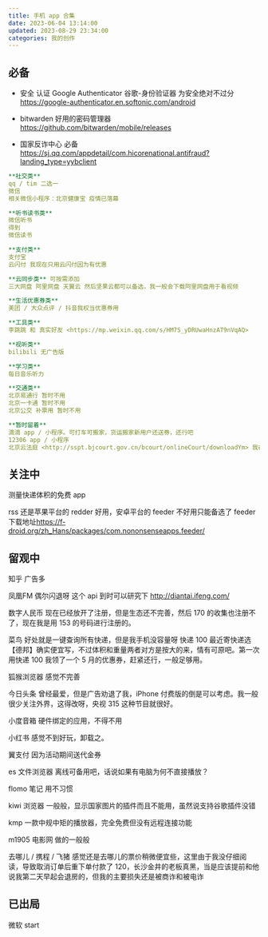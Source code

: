 ```yaml
---
title: 手机 app 合集
date: 2023-06-04 13:14:00
updated: 2023-08-29 23:34:00
categories: 我的创作
---
```


## 必备

* 安全 认证 Google Authenticator 谷歌-身份验证器 为安全绝对不过分
<https://google-authenticator.en.softonic.com/android>

* bitwarden 好用的密码管理器
<https://github.com/bitwarden/mobile/releases>

* 国家反诈中心 必备
<https://sj.qq.com/appdetail/com.hicorenational.antifraud?landing_type=yybclient>

```yml
**社交类**
qq / tim 二选一
微信
相关微信小程序：北京健康宝 疫情已落幕

**听书读书类**
微信听书
得到
微信读书

**支付类**
支付宝
云闪付 我现在只用云闪付因为有优惠

**云同步类** 可按需添加
三大网盘 阿里网盘 天翼云 然后坚果云都可以备选，我一般会下载阿里网盘用于看视频

**生活优惠券类**
美团 / 大众点评 / 抖音我权当优惠券用

**工具类**
李跳跳 和 真实好友 <https://mp.weixin.qq.com/s/HM7S_yDRUwaHnzAT9nVqAQ>

**视听类**
bilibili 无广告版

**学习类**
每日音乐听力

**交通类**
北京易通行 暂时不用
北京一卡通 暂时不用
北京公交 补票用 暂时不用

**暂时留着**
滴滴 app / 小程序。可打车可搬家，货运搬家新用户还送券，还行吧
12306 app / 小程序
北京云法庭 <http://sspt.bjcourt.gov.cn/bcourt/onlineCourt/downloadYm> 我在某些情况下会用到
```

## 关注中

测量快递体积的免费 app

rss
还是苹果平台的 redder 好用，安卓平台的 feeder 不好用只能备选了
feeder 下载地址<https://f-droid.org/zh_Hans/packages/com.nononsenseapps.feeder/>

## 留观中

知乎 广告多

凤凰FM 偶尔闪退呀 这个 api 到时可以研究下
<http://diantai.ifeng.com/>

数字人民币
现在已经放开了注册，但是生态还不完善，然后 170 的收集也注册不了，现在我是用 153 的号码进行注册的。

菜鸟
好处就是一键查询所有快递，但是我手机没容量呀
快递 100
最近寄快递选【德邦】确实便宜写，不过体积和重量两者对方是按大的来，情有可原吧。第一次用快递 100 我领了一个 5 月的优惠券，赶紧还行，一般足够用。

狐猴浏览器
感觉不完善

今日头条
曾经最爱，但是广告劝退了我，iPhone 付费版的倒是可以考虑。我一般很少关注外界，这得改呀，央视 315 这种节目就很好。

小度音箱
硬件绑定的应用，不得不用

小红书
感觉不到好玩，卸载之。

翼支付
因为活动期间送代金券

es 文件浏览器
离线可备用吧，话说如果有电脑为何不直接播放？

flomo 笔记
用不习惯

kiwi 浏览器
一般般，显示国家图片的插件而且不能用，虽然说支持谷歌插件没错

kmp 一款中规中矩的播放器，完全免费但没有远程连接功能

m1905 电影网 做的一般般

去哪儿 / 携程 / 飞猪
感觉还是去哪儿的票价稍微便宜些，这里由于我没仔细阅读，导致取消订单后重下单付款了 120，长沙金井的老板真黑，当是应该提前和他说我第二天早起会退房的，但我的主要损失还是被商诈和被电诈

## 已出局

微软 start
